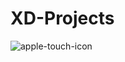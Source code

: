 # XD-Projects
![apple-touch-icon](https://user-images.githubusercontent.com/46317057/147589583-f32da48a-6335-4491-9d97-8a428110b4fc.png)
